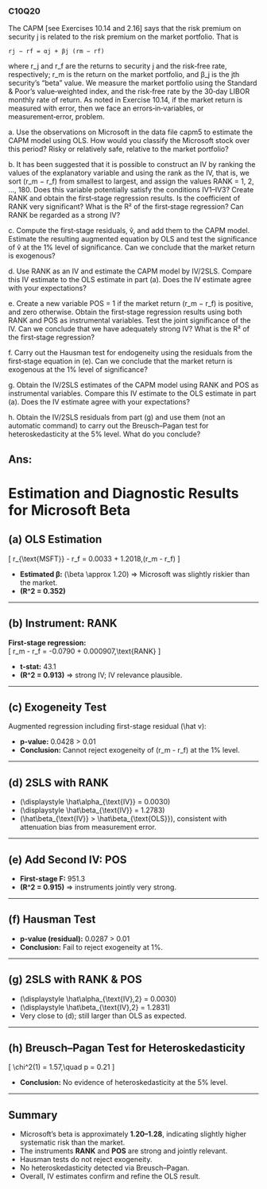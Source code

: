 ### C10Q20

The CAPM [see Exercises 10.14 and 2.16] says that the risk premium on security j is related to the risk premium on the market portfolio. That is

    rj − rf = αj + βj (rm − rf)

where r_j and r_f are the returns to security j and the risk‑free rate, respectively; r_m is the return on the market portfolio, and β_j is the jth security’s “beta” value. We measure the market portfolio using the Standard & Poor’s value‑weighted index, and the risk‑free rate by the 30‑day LIBOR monthly rate of return. As noted in Exercise 10.14, if the market return is measured with error, then we face an errors‑in‑variables, or measurement‑error, problem.

a. Use the observations on Microsoft in the data file capm5 to estimate the CAPM model using OLS. How would you classify the Microsoft stock over this period? Risky or relatively safe, relative to the market portfolio?

b. It has been suggested that it is possible to construct an IV by ranking the values of the explanatory variable and using the rank as the IV, that is, we sort (r_m − r_f) from smallest to largest, and assign the values RANK = 1, 2, …, 180. Does this variable potentially satisfy the conditions IV1–IV3? Create RANK and obtain the first‑stage regression results. Is the coefficient of RANK very significant? What is the R² of the first‑stage regression? Can RANK be regarded as a strong IV?

c. Compute the first‑stage residuals, v̂, and add them to the CAPM model. Estimate the resulting augmented equation by OLS and test the significance of v̂ at the 1% level of significance. Can we conclude that the market return is exogenous?

d. Use RANK as an IV and estimate the CAPM model by IV/2SLS. Compare this IV estimate to the OLS estimate in part (a). Does the IV estimate agree with your expectations?

e. Create a new variable POS = 1 if the market return (r_m − r_f) is positive, and zero otherwise. Obtain the first‑stage regression results using both RANK and POS as instrumental variables. Test the joint significance of the IV. Can we conclude that we have adequately strong IV? What is the R² of the first‑stage regression?

f. Carry out the Hausman test for endogeneity using the residuals from the first‑stage equation in (e). Can we conclude that the market return is exogenous at the 1% level of significance?

g. Obtain the IV/2SLS estimates of the CAPM model using RANK and POS as instrumental variables. Compare this IV estimate to the OLS estimate in part (a). Does the IV estimate agree with your expectations?

h. Obtain the IV/2SLS residuals from part (g) and use them (not an automatic command) to carry out the Breusch–Pagan test for heteroskedasticity at the 5% level. What do you conclude?

## Ans:
# Estimation and Diagnostic Results for Microsoft Beta

## (a) OLS Estimation
\[
r_{\text{MSFT}} - r_f = 0.0033 + 1.2018\,(r_m - r_f)
\]
- **Estimated β:** \(\beta \approx 1.20\) ⇒ Microsoft was slightly riskier than the market.  
- **\(R^2 = 0.352\)**

---

## (b) Instrument: RANK  
**First-stage regression:**  
\[
r_m - r_f = -0.0790 + 0.000907\,\text{RANK}
\]
- **t-stat:** 43.1  
- **\(R^2 = 0.913\)** ⇒ strong IV; IV relevance plausible.

---

## (c) Exogeneity Test  
Augmented regression including first-stage residual \(\hat v\):  
- **p-value:** 0.0428 > 0.01  
- **Conclusion:** Cannot reject exogeneity of \(r_m - r_f\) at the 1% level.

---

## (d) 2SLS with RANK  
- \(\displaystyle \hat\alpha_{\text{IV}} = 0.0030\)  
- \(\displaystyle \hat\beta_{\text{IV}} = 1.2783\)  
- \(\hat\beta_{\text{IV}} > \hat\beta_{\text{OLS}}\), consistent with attenuation bias from measurement error.

---

## (e) Add Second IV: POS  
- **First-stage F:** 951.3  
- **\(R^2 = 0.915\)** ⇒ instruments jointly very strong.

---

## (f) Hausman Test  
- **p-value (residual):** 0.0287 > 0.01  
- **Conclusion:** Fail to reject exogeneity at 1%.

---

## (g) 2SLS with RANK & POS  
- \(\displaystyle \hat\alpha_{\text{IV},2} = 0.0030\)  
- \(\displaystyle \hat\beta_{\text{IV},2} = 1.2831\)  
- Very close to (d); still larger than OLS as expected.

---

## (h) Breusch–Pagan Test for Heteroskedasticity  
\[
\chi^2(1) = 1.57,\quad p = 0.21
\]
- **Conclusion:** No evidence of heteroskedasticity at the 5% level.

---

## Summary
- Microsoft’s beta is approximately **1.20–1.28**, indicating slightly higher systematic risk than the market.  
- The instruments **RANK** and **POS** are strong and jointly relevant.  
- Hausman tests do not reject exogeneity.  
- No heteroskedasticity detected via Breusch–Pagan.  
- Overall, IV estimates confirm and refine the OLS result.
